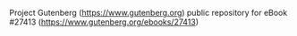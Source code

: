 Project Gutenberg (https://www.gutenberg.org) public repository for eBook #27413 (https://www.gutenberg.org/ebooks/27413)
